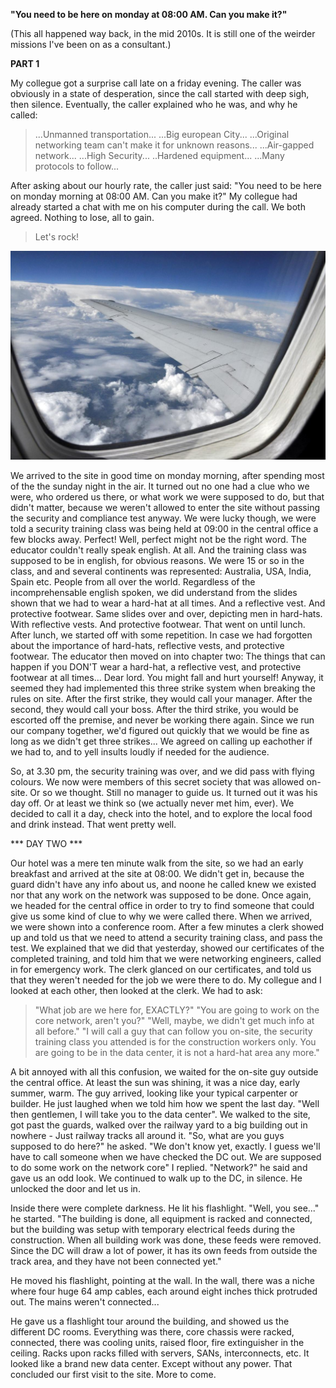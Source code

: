 **"You need to be here on monday at 08:00 AM. Can you make it?"**

(This all happened way back, in the mid 2010s. It is still one of the weirder missions I've been on as a consultant.)

**PART 1**

My collegue got a surprise call late on a friday evening. The caller was obviously in a state of desperation, since the call started with deep sigh, then silence. Eventually, the caller explained who he was, and why he called:

> ...Unmanned transportation... ...Big european City... ...Original networking team can't make it for unknown reasons... 
> ...Air-gapped network... ...High Security... ..Hardened equipment... ...Many protocols to follow...

After asking about our hourly rate, the caller just said: "You need to be here on monday morning at 08:00 AM. Can you make it?"
My collegue had already started a chat with me on his computer during the call. We both agreed. Nothing to lose, all to gain. 

> Let's rock!

![flight](/flight.jpg)

We arrived to the site in good time on monday morning, after spending most of the the sunday night in the air. It turned out no one had a clue who we were, who ordered us there, or what work we were supposed to do, but that didn't matter, because we weren't allowed to enter the site without passing the security and compliance test anyway. We were lucky though, we were told a security training class was being held at 09:00 in the central office a few blocks away. Perfect! Well, perfect might not be the right word. The educator couldn't really speak english. At all. And the training class was supposed to be in english, for obvious reasons. We were 15 or so in the class, and and several continents was represented: Australia, USA, India, Spain etc. People from all over the world. Regardless of the incomprehensable english spoken, we did understand from the slides shown that we had to wear a hard-hat at all times. And a reflective vest. And protective footwear. Same slides over and over, depicting men in hard-hats. With reflective vests. And protective footwear. That went on until lunch. After lunch, we started off with some repetition. In case we had forgotten about the importance of hard-hats, reflective vests, and protective footwear. The educator then moved on into chapter two: The things that can happen if you DON'T wear a hard-hat, a reflective vest, and protective footwear at all times... Dear lord. You might fall and hurt yourself!
Anyway, it seemed they had implemented this three strike system when breaking the rules on site. After the first strike, they would call your manager. After the second, they would call your boss. After the third strike, you would be escorted off the premise, and never be working there again. Since we run our company together, we'd figured out quickly that we would be fine as long as we didn't get three strikes... We agreed on calling up eachother if we had to, and to yell insults loudly if needed for the audience. 

So, at 3.30 pm, the security training was over, and we did pass with flying colours. We now were members of this secret society that was allowed on-site. Or so we thought. Still no manager to guide us. It turned out it was his day off. Or at least we think so (we actually never met him, ever).
We decided to call it a day, check into the hotel, and to explore the local food and drink instead. That went pretty well.

*** DAY TWO ***

Our hotel was a mere ten minute walk from the site, so we had an early breakfast and arrived at the site at 08:00. We didn't get in, because the guard didn't have any info about us, and noone he called knew we existed nor that any work on the network was supposed to be done. Once again, we headed for the central office in order to try to find someone that could give us some kind of clue to why we were called there. When we arrived, we were shown into a conference room. After a few minutes a clerk showed up and told us that we need to attend a security training class, and pass the test. We explained that we did that yesterday, showed our certificates of the completed training, and told him that we were networking engineers, called in for emergency work. The clerk glanced on our certificates, and told us that they weren't needed for the job we were there to do. My collegue and I looked at each other, then looked at the clerk. We had to ask: 
> "What job are we here for, EXACTLY?"
> "You are going to work on the core network, aren't you?"
> "Well, maybe, we didn't get much info at all before."
> "I will call a guy that can follow you on-site, the security training class you attended is for the construction workers only. You are going to be in the data center, it is not a hard-hat area any more."

A bit annoyed with all this confusion, we waited for the on-site guy outside the central office. At least the sun was shining, it was a nice day, early summer, warm. The guy arrived, looking like your typical carpenter or builder. He just laughed when we told him how we spent the last day. 
"Well then gentlemen, I will take you to the data center".
We walked to the site, got past the guards, walked over the railway yard to a big building out in nowhere - Just railway tracks all around it.
"So, what are you guys supposed to do here?" he asked.
"We don't know yet, exactly. I guess we'll have to call someone when we have checked the DC out. We are supposed to do some work on the network core" I replied.
"Network?" he said and gave us an odd look.
We continued to walk up to the DC, in silence. He unlocked the door and let us in.

Inside there were complete darkness. He lit his flashlight.
"Well, you see..." he started.
"The building is done, all equipment is racked and connected, but the building was setup with temporary electrical feeds during the construction. When all building work was done, these feeds were removed. Since the DC will draw a lot of power, it has its own feeds from outside the track area, and they have not been connected yet."

He moved his flashlight, pointing at the wall. In the wall, there was a niche where four huge 64 amp cables, each around eight inches thick protruded out. The mains weren't connected...

He gave us a flashlight tour around the building, and showed us the different DC rooms. Everything was there, core chassis were racked, connected, there was cooling units, raised floor, fire extinguisher in the ceiling. Racks upon racks filled with servers, SANs, interconnects, etc. It looked like a brand new data center. Except without any power.
That concluded our first visit to the site. More to come.


